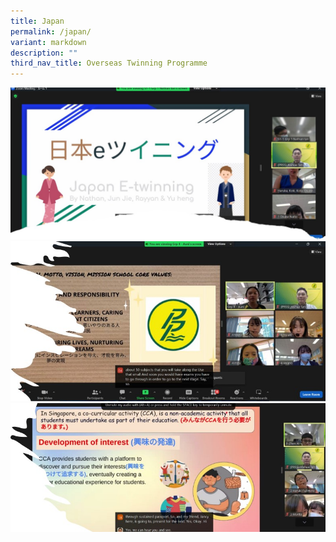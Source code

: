 ```yaml
---
title: Japan
permalink: /japan/
variant: markdown
description: ""
third_nav_title: Overseas Twinning Programme
---
```

![](/images/Signature%20Programmes/Twinning/1.jpg)<br>
![](/images/Signature%20Programmes/Twinning/2.jpg)<br>
![](/images/Signature%20Programmes/Twinning/3.jpg)